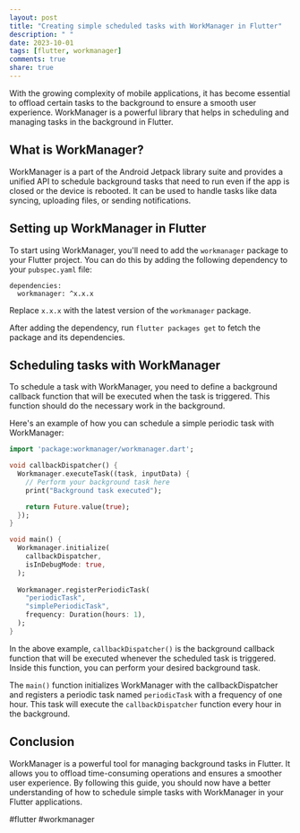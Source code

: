 ```yaml
---
layout: post
title: "Creating simple scheduled tasks with WorkManager in Flutter"
description: " "
date: 2023-10-01
tags: [flutter, workmanager]
comments: true
share: true
---
```


With the growing complexity of mobile applications, it has become essential to offload certain tasks to the background to ensure a smooth user experience. WorkManager is a powerful library that helps in scheduling and managing tasks in the background in Flutter.

## What is WorkManager?

WorkManager is a part of the Android Jetpack library suite and provides a unified API to schedule background tasks that need to run even if the app is closed or the device is rebooted. It can be used to handle tasks like data syncing, uploading files, or sending notifications.

## Setting up WorkManager in Flutter

To start using WorkManager, you'll need to add the `workmanager` package to your Flutter project. You can do this by adding the following dependency to your `pubspec.yaml` file:

```
dependencies:
  workmanager: ^x.x.x
```

Replace `x.x.x` with the latest version of the `workmanager` package.

After adding the dependency, run `flutter packages get` to fetch the package and its dependencies.

## Scheduling tasks with WorkManager

To schedule a task with WorkManager, you need to define a background callback function that will be executed when the task is triggered. This function should do the necessary work in the background.

Here's an example of how you can schedule a simple periodic task with WorkManager:

```dart
import 'package:workmanager/workmanager.dart';

void callbackDispatcher() {
  Workmanager.executeTask((task, inputData) {
    // Perform your background task here
    print("Background task executed");

    return Future.value(true);
  });
}

void main() {
  Workmanager.initialize(
    callbackDispatcher,
    isInDebugMode: true,
  );
  
  Workmanager.registerPeriodicTask(
    "periodicTask",
    "simplePeriodicTask",
    frequency: Duration(hours: 1),
  );
}
```

In the above example, `callbackDispatcher()` is the background callback function that will be executed whenever the scheduled task is triggered. Inside this function, you can perform your desired background task.

The `main()` function initializes WorkManager with the callbackDispatcher and registers a periodic task named `periodicTask` with a frequency of one hour. This task will execute the `callbackDispatcher` function every hour in the background.

## Conclusion

WorkManager is a powerful tool for managing background tasks in Flutter. It allows you to offload time-consuming operations and ensures a smoother user experience. By following this guide, you should now have a better understanding of how to schedule simple tasks with WorkManager in your Flutter applications.

#flutter #workmanager